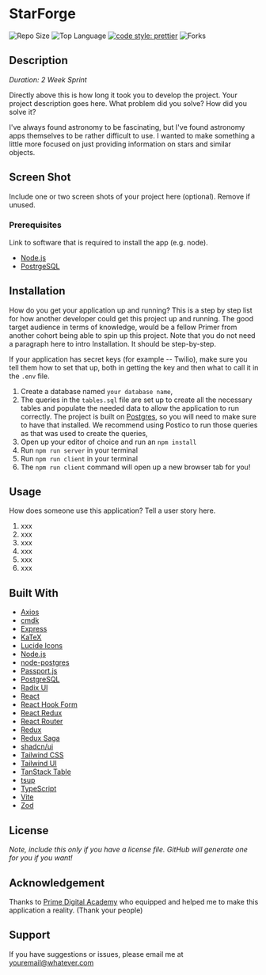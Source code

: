 # StarForge

<!-- ![License](https://img.shields.io/github/license/BurnerWah/star-db-project.svg?style=flat-square) -->

![Repo Size](https://img.shields.io/github/repo-size/BurnerWah/star-db-project.svg?style=flat-square)
![Top Language](https://img.shields.io/github/languages/top/BurnerWah/star-db-project.svg?style=flat-square)
[![code style: prettier](https://img.shields.io/badge/code_style-prettier-ff69b4.svg?style=flat-square)](https://github.com/prettier/prettier)
![Forks](https://img.shields.io/github/forks/BurnerWah/star-db-project.svg?style=social)

## Description

_Duration: 2 Week Sprint_

Directly above this is how long it took you to develop the project. Your project description goes here. What problem did you solve? How did you solve it?

I've always found astronomy to be fascinating, but I've found astronomy apps themselves to be rather difficult to use. I wanted to make something a little more focused on just providing information on stars and similar objects.

<!-- To see the fully functional site, please visit: [DEPLOYED VERSION OF APP](www.heroku.com) -->

## Screen Shot

Include one or two screen shots of your project here (optional). Remove if unused.

### Prerequisites

Link to software that is required to install the app (e.g. node).

- [Node.js](https://nodejs.org/)
- [PostrgeSQL](https://www.postgresql.org/)

## Installation

How do you get your application up and running? This is a step by step list for how another developer could get this project up and running. The good target audience in terms of knowledge, would be a fellow Primer from another cohort being able to spin up this project. Note that you do not need a paragraph here to intro Installation. It should be step-by-step.

If your application has secret keys (for example -- Twilio), make sure you tell them how to set that up, both in getting the key and then what to call it in the `.env` file.

1. Create a database named `your database name`,
2. The queries in the `tables.sql` file are set up to create all the necessary tables and populate the needed data to allow the application to run correctly. The project is built on [Postgres](https://www.postgresql.org/download/), so you will need to make sure to have that installed. We recommend using Postico to run those queries as that was used to create the queries,
3. Open up your editor of choice and run an `npm install`
4. Run `npm run server` in your terminal
5. Run `npm run client` in your terminal
6. The `npm run client` command will open up a new browser tab for you!

## Usage

How does someone use this application? Tell a user story here.

1. xxx
2. xxx
3. xxx
4. xxx
5. xxx
6. xxx

## Built With

- [Axios](https://axios-http.com/)
- [cmdk](https://cmdk.paco.me/)
- [Express](https://expressjs.com/)
- [KaTeX](https://katex.org/)
- [Lucide Icons](https://lucide.dev/)
- [Node.js](https://nodejs.org/)
- [node-postgres](https://node-postgres.com/)
- [Passport.js](https://www.passportjs.org/)
- [PostgreSQL](https://www.postgresql.org/)
- [Radix UI](https://www.radix-ui.com/)
- [React](https://react.dev/)
- [React Hook Form](https://react-hook-form.com/)
- [React Redux](https://react-redux.js.org/)
- [React Router](https://reactrouter.com/)
- [Redux](https://redux.js.org/)
- [Redux Saga](https://redux-saga.js.org/)
- [shadcn/ui](https://ui.shadcn.com/)
- [Tailwind CSS](https://tailwindcss.com/)
- [Tailwind UI](https://tailwindui.com/)
- [TanStack Table](https://tanstack.com/table)
- [tsup](https://tsup.egoist.dev/)
- [TypeScript](https://www.typescriptlang.org/)
- [Vite](https://vitejs.dev/)
- [Zod](https://zod.dev/)

## License

<!-- [MIT](https://choosealicense.com/licenses/mit/) -->

_Note, include this only if you have a license file. GitHub will generate one for you if you want!_

## Acknowledgement

Thanks to [Prime Digital Academy](www.primeacademy.io) who equipped and helped me to make this application a reality. (Thank your people)

## Support

If you have suggestions or issues, please email me at [youremail@whatever.com](www.google.com)
